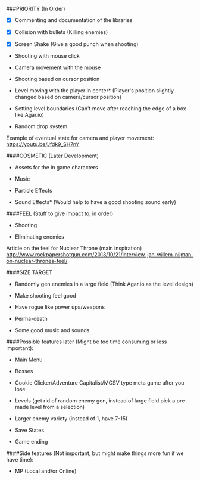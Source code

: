 ###PRIORITY (In Order)

- [x] Commenting and documentation of the libraries

- [x] Collision with bullets (Killing enemies)

- [x] Screen Shake (Give a good punch when shooting)

- Shooting with mouse click

- Camera movement with the mouse

- Shooting based on cursor position

- Level moving with the player in center* (Player's position slightly changed based on camera/cursor position)

- Setting level boundaries (Can't move after reaching the edge of a box like Agar.io)

- Random drop system

Example of eventual state for camera and player movement: https://youtu.be/Jfdk9_SH7nY

####COSMETIC (Later Development)

+ Assets for the in game characters

+ Music

+ Particle Effects

+ Sound Effects* (Would help to have a good shooting sound early)

####FEEL (Stuff to give impact to, in order)

+ Shooting

+ Eliminating enemies

Article on the feel for Nuclear Throne (main inspiration) http://www.rockpapershotgun.com/2013/10/21/interview-jan-willem-nijman-on-nuclear-thrones-feel/

####SIZE TARGET

+ Randomly gen enemies in a large field (Think Agar.io as the level design)

+ Make shooting feel good

+ Have rogue like power ups/weapons

+ Perma-death

+ Some good music and sounds


####Possible features later (Might be too time consuming or less important):

+ Main Menu

+ Bosses

+ Cookie Clicker/Adventure Capitalist/MGSV type meta game after you lose

+ Levels (get rid of random enemy gen, instead of large field pick a pre-made level from a selection)

+ Larger enemy variety (instead of 1, have 7-15)

+ Save States

+ Game ending

####Side features (Not important, but might make things more fun if we have time):

+ MP (Local and/or Online)
